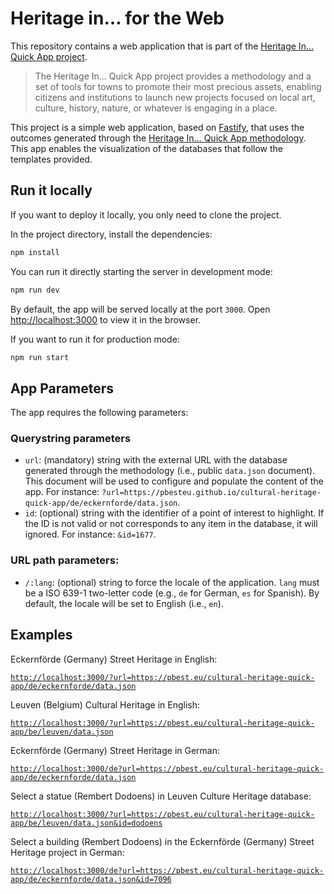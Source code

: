 # Heritage in… for the Web

This repository contains a web application that is part of the [Heritage In… Quick App project](https://pbesteu.github.io/poi-quick-app/).

> The Heritage In… Quick App project provides a methodology and a set of tools for towns to promote their most precious assets, enabling citizens and institutions to launch new projects focused on local art, culture, history, nature, or whatever is engaging in a place.

This project is a simple web application, based on [Fastify](https://www.fastify.io), that uses the outcomes generated through the [Heritage In… Quick App methodology](https://pbesteu.github.io/poi-quick-app/#Themethodology). This app enables the visualization of the databases that follow the templates provided.

## Run it locally

If you want to deploy it locally, you only need to clone the project.  

In the project directory, install the dependencies:

```bash
npm install
```

You can run it directly starting the server in development mode:

```bash
npm run dev
```

By default, the app will be served locally at the port `3000`.
Open [http://localhost:3000](http://localhost:3000) to view it in the browser.

If you want to run it for production mode:

```bash
npm run start
```

## App Parameters 

The app requires the following parameters:

### Querystring parameters

- `url`: (mandatory) string with the external URL with the database generated through the methodology (i.e., public `data.json` document). This document will be used to configure and populate the content of the app. For instance: `?url=https://pbesteu.github.io/cultural-heritage-quick-app/de/eckernforde/data.json`.
- `id`: (optional) string with the identifier of a point of interest to highlight. If the ID is not valid or not corresponds to any item in the database, it will ignored. For instance: `&id=1677`.

### URL path parameters:

- `/:lang`: (optional) string to force the locale of the application. `lang` must be a ISO 639-1 two-letter code (e.g., `de` for German, `es` for Spanish). By default, the locale will be set to English (i.e., `en`).

## Examples

Eckernförde (Germany) Street Heritage in English:

[`http://localhost:3000/?url=https://pbest.eu/cultural-heritage-quick-app/de/eckernforde/data.json`](https://localhost:3000/?url=http://pbest.eu/cultural-heritage-quick-app/de/eckernforde/data.json)

Leuven (Belgium) Cultural Heritage in English:

[`http://localhost:3000/?url=https://pbest.eu/cultural-heritage-quick-app/be/leuven/data.json`](https://localhost:3000?url=http://pbest.eu/cultural-heritage-quick-app/be/leuven/data.json)

Eckernförde (Germany) Street Heritage in German:

[`http://localhost:3000/de?url=https://pbest.eu/cultural-heritage-quick-app/de/eckernforde/data.json`](https://localhost:3000/de?url=http://pbest.eu/cultural-heritage-quick-app/de/eckernforde/data.json)

Select a statue (Rembert Dodoens) in Leuven Culture Heritage database:

[`http://localhost:3000/?url=https://pbest.eu/cultural-heritage-quick-app/be/leuven/data.json&id=dodoens`](http://localhost:3000/?url=http://pbest.eu/cultural-heritage-quick-app/be/leuven/data.json&id=dodoens)


Select a building  (Rembert Dodoens) in the Eckernförde (Germany) Street Heritage project in German:

[`http://localhost:3000/de?url=https://pbest.eu/cultural-heritage-quick-app/de/eckernforde/data.json&id=7096`](http://localhost:3000/de?url=https://pbest.eu/cultural-heritage-quick-app/de/eckernforde/data.json&id=7096)

